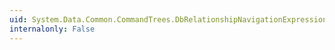```yaml
---
uid: System.Data.Common.CommandTrees.DbRelationshipNavigationExpression.NavigateFrom
internalonly: False
---
```

